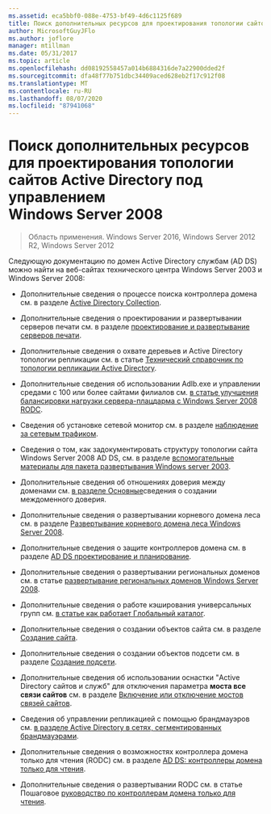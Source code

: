 ```yaml
---
ms.assetid: eca5bbf0-088e-4753-bf49-4d6c1125f689
title: Поиск дополнительных ресурсов для проектирования топологии сайтов Active Directory под управлением Windows Server 2008
author: MicrosoftGuyJFlo
ms.author: joflore
manager: mtillman
ms.date: 05/31/2017
ms.topic: article
ms.openlocfilehash: dd08192558457a014b6884316de7a22900dded2f
ms.sourcegitcommit: dfa48f77b751dbc34409aced628eb2f17c912f08
ms.translationtype: MT
ms.contentlocale: ru-RU
ms.lasthandoff: 08/07/2020
ms.locfileid: "87941068"
---
```

# <a name="finding-additional-resources-for-windows-server-2008-active-directory-site-topology-design"></a>Поиск дополнительных ресурсов для проектирования топологии сайтов Active Directory под управлением Windows Server 2008

> Область применения. Windows Server 2016, Windows Server 2012 R2, Windows Server 2012

Следующую документацию по домен Active Directory службам (AD DS) можно найти на веб-сайтах технического центра Windows Server 2003 и Windows Server 2008:

- Дополнительные сведения о процессе поиска контроллера домена см. в разделе [Active Directory Collection](/previous-versions/windows/it-pro/windows-server-2003/cc780036(v=ws.10)).

- Дополнительные сведения о проектировании и развертывании серверов печати см. в разделе [проектирование и развертывание серверов печати](/previous-versions/windows/it-pro/windows-server-2003/cc785842(v=ws.10)).

- Дополнительные сведения о охвате деревьев и Active Directory топологии репликации см. в статье [Технический справочник по топологии репликации Active Directory](/previous-versions/windows/it-pro/windows-server-2003/cc755326(v=ws.10)).

- Дополнительные сведения об использовании Adlb.exe и управлении средами с 100 или более сайтами филиалов см. [в статье улучшения балансировки нагрузки сервера-плацдарма с Windows Server 2008 RODC](/previous-versions/windows/it-pro/windows-server-2008-r2-and-2008/dd735927(v%3dws.10)).

- Сведения об установке сетевой монитор см. в разделе [наблюдение за сетевым трафиком](/previous-versions/windows/it-pro/windows-server-2003/cc783075(v=ws.10)).

- Сведения о том, как задокументировать структуру топологии сайта Windows Server 2008 AD DS, см. в разделе [вспомогательные материалы для пакета развертывания Windows server 2003](https://microsoft.com/download/details.aspx?id=9608).

- Дополнительные сведения об отношениях доверия между доменами см. [в разделе Основные](/previous-versions/windows/it-pro/windows-server-2008-r2-and-2008/cc754538(v=ws.11))сведения о создании междоменного доверия.

- Дополнительные сведения о развертывании корневого домена леса см. в разделе [Развертывание корневого домена леса Windows Server 2008](/previous-versions/windows/it-pro/windows-server-2008-r2-and-2008/cc731174(v=ws.10)).

- Дополнительные сведения о защите контроллеров домена см. в разделе [AD DS проектирование и планирование](https://docs.microsoft.com/windows-server/identity/ad-ds/plan/ad-ds-design-and-planning).

- Дополнительные сведения о развертывании региональных доменов см. в статье [развертывание региональных доменов Windows Server 2008](/previous-versions/windows/it-pro/windows-server-2008-r2-and-2008/cc755118(v=ws.10)).

- Дополнительные сведения о работе кэширования универсальных групп см. [в статье как работает Глобальный каталог](/previous-versions/windows/it-pro/windows-server-2003/cc737410(v=ws.10)).

- Дополнительные сведения о создании объектов сайта см. в разделе [Создание сайта](/previous-versions/windows/it-pro/windows-server-2008-r2-and-2008/cc772304(v=ws.11)).

- Дополнительные сведения о создании объектов подсети см. в разделе [Создание подсети](/previous-versions/windows/it-pro/windows-server-2008-r2-and-2008/cc770372(v=ws.11)).

- Дополнительные сведения об использовании оснастки "Active Directory сайтов и служб" для отключения параметра **моста все связи сайтов** см. в разделе [Включение или отключение мостов связей сайтов](/previous-versions/windows/it-pro/windows-server-2003/cc738789(v=ws.10)).

- Сведения об управлении репликацией с помощью брандмауэров см. [в разделе Active Directory в сетях, сегментированных брандмауэрами](https://microsoft.com/download/details.aspx?familyid=c2ef3846-43f0-4caf-9767-a9166368434e).

- Дополнительные сведения о возможностях контроллера домена только для чтения (RODC) см. в разделе [AD DS: контроллеры домена только для чтения](/previous-versions/windows/it-pro/windows-server-2008-r2-and-2008/cc732801(v=ws.10)).

- Дополнительные сведения о развертывании RODC см. в статье Пошаговое [руководство по контроллерам домена только для чтения](/previous-versions/windows/it-pro/windows-server-2008-r2-and-2008/cc772234(v=ws.10)).

